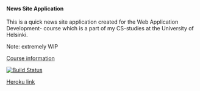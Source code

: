 #### News Site Application
This is a quick news site application created for the Web Application Development- course which is a part of my CS-studies at the University of Helsinki.

Note: extremely WIP

[Course information](https://materiaalit.github.io/wepa-s17/)

[![Build Status](https://travis-ci.org/ollikehy/NewsSiteApplication.svg?branch=master)](https://travis-ci.org/ollikehy/NewsSiteApplication)

[Heroku link](https://newssiteapplication.herokuapp.com/)
